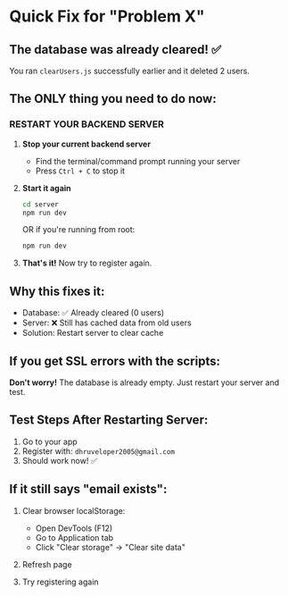 # Quick Fix for "Problem X"

## The database was already cleared! ✅

You ran `clearUsers.js` successfully earlier and it deleted 2 users.

## The ONLY thing you need to do now:

### **RESTART YOUR BACKEND SERVER**

1. **Stop your current backend server**
   - Find the terminal/command prompt running your server
   - Press `Ctrl + C` to stop it

2. **Start it again**
   ```bash
   cd server
   npm run dev
   ```
   
   OR if you're running from root:
   ```bash
   npm run dev
   ```

3. **That's it!** Now try to register again.

## Why this fixes it:

- Database: ✅ Already cleared (0 users)
- Server: ❌ Still has cached data from old users
- Solution: Restart server to clear cache

## If you get SSL errors with the scripts:

**Don't worry!** The database is already empty. Just restart your server and test.

## Test Steps After Restarting Server:

1. Go to your app
2. Register with: `dhruveloper2005@gmail.com`
3. Should work now! ✅

## If it still says "email exists":

1. Clear browser localStorage:
   - Open DevTools (F12)
   - Go to Application tab
   - Click "Clear storage" → "Clear site data"

2. Refresh page

3. Try registering again
